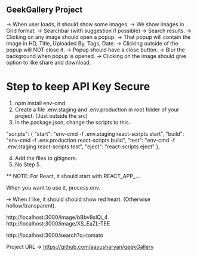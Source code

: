 ## GeekGallery Project

-> When user loads, it should show some images.
-> We show images in Grid format.
-> Searchbar (with suggestion if possible)
-> Search results.
-> Clicking on any image should open a popup.
-> That popup will contain the Image in HD, Title, Uploaded By, Tags, Date.
-> Clicking outside of the popup will NOT close it.
-> Popup should have a close button.
-> Blur the background when popup is opened.
-> Clicking on the image should give option to like share and download.


# Step to keep API Key Secure
1. npm install env-cmd
2. Create a file .env.staging and .env.production in root folder of your project. (Just outside the src)
3. In the package.json, change the scripts to this.

"scripts": {
    "start": "env-cmd -f .env.staging react-scripts start",
    "build": "env-cmd -f .env.production react-scripts build",
    "test":  "env-cmd -f .env.staging react-scripts test",
    "eject": "react-scripts eject"
  },

4. Add the files to gitignore.
5. No Step 5.

** NOTE: For React, it should start with REACT_APP_...

When you want to use it, process.env.<CONSTANT>






-> When I like, it should should show red heart. (Otherwise hollow/transparent).


http://localhost:3000/image/bBbv8slQi_4
http://localhost:3000/image/XS_EaZL-TEE

http://localhost:3000/search?q=tomato

Project URL -> https://github.com/aayusharyan/geekGallery